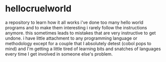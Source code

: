 # hellocruelworld
a repository to learn how it all works
i've done too many hello world programs and to make them interesting i rarely follow the instructions anymore. this sometimes leads to mistakes that are very instructive to get undone. i have little attachment to any programming language or methodology except for a couple that I absolutely detest (cobol pops to mind) and I'm getting a little tired of learning bits and snatches of languages every time I get involved in someone else's problem. 
